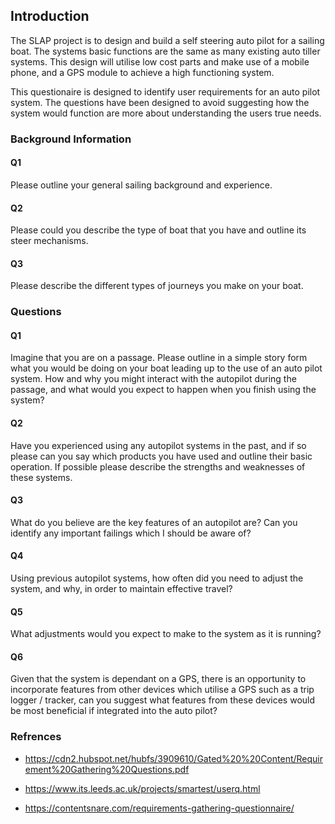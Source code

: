 ## Introduction
The SLAP project is to design and build a self steering auto pilot for a sailing boat. The systems basic functions are the same as many existing auto tiller systems. This design will utilise low cost parts and make use of a mobile phone, and a GPS module to achieve a high functioning system.

This questionaire is designed to identify user requirements for an auto pilot system. The questions have been designed to avoid suggesting how the system would function are more about understanding the users true needs.


### Background Information

#### Q1
Please outline your general sailing background and experience.

#### Q2 
Please could you describe the type of boat that you have and outline its steer mechanisms.

#### Q3 
Please describe the different types of journeys you make on your boat.

### Questions

#### Q1
Imagine that you are on a passage. Please outline in a simple story form what you would be doing on your boat leading up to the use of an auto pilot system. How and why you might interact with the autopilot during the passage, and what would you expect to happen when you finish using the system?

#### Q2
Have you experienced using any autopilot systems in the past, and if so please can you say which products you have used and outline their basic operation. If possible please describe the strengths and weaknesses of these systems.

#### Q3
What do you believe are the key features of an autopilot are? Can you identify any important failings which I should be aware of? 

#### Q4
Using previous autopilot systems, how often did you need to adjust the system, and why, in order to maintain effective travel?

#### Q5
What adjustments would you expect to make to the system as it is running?

#### Q6
Given that the system is dependant on a GPS, there is  an opportunity to incorporate features from other devices which utilise a GPS such as a trip logger / tracker, can you suggest what features from these devices would be most beneficial if integrated into the auto pilot?

### Refrences
- https://cdn2.hubspot.net/hubfs/3909610/Gated%20%20Content/Requirement%20Gathering%20Questions.pdf

- https://www.its.leeds.ac.uk/projects/smartest/userq.html

- https://contentsnare.com/requirements-gathering-questionnaire/